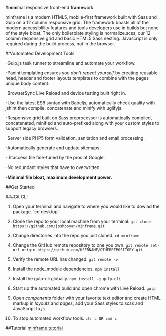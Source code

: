 #**min**imal responsive front-end **frame**work

minframe is a modern HTML5, mobile-first framework built with Sass and Gulp on a 12 column responsive grid. The framework boasts all of the modern accessiblility features and tools developers use in builds but none of the style bloat. The only boilerplate styling is normalize.scss, our 12 column responsive grid and basic HTML5 Sass nesting. Javascript is only required during the build process, not in the browser. 

##Automated Development Tools

-Gulp.js task runner to streamline and automate your workflow.

-Panini templating ensures you _don't repeat yourself_ by creating reusable head, header and footer layouts templates to combine with the pages unique body content.

-BrowserSync Live Reload and device testing built right in.

-Use the latest ES6 syntax with Babeljs, automatically check quality with jshint then compile, concatenate and minify with uglifyjs.

-Responsive grid built on Sass preprocessor is automatically compiled, concatenated, minified and auto-prefixed along with your custom styles to support legacy browsers.

-Server side PHP5 form validation, sanitation and email processing.

-Automatically generate and update sitemaps.

-.htaccess file fine-tuned by the pros at Google.

-No redundant styles that have to overwritten.

-__Minimal file bloat, maximum development power.__

##Get Started

###Git CLI

 1. Open your terminal and navigate to where you would like to dowlad the package.
 'cd desktop'

 2. Clone the repo to your local machine from your terminal.
 `git clone https://github.com/joshboyan/minframe.git`

 3. Change directories into the repo you just cloned.
 `cd minframe`

 4. Change the GitHub remote repository to one you own.
 `git remote set-url origin https://github.com/USERNAME/OTHERREPOSITORY.git`

 5. Verify the remote URL has changed.
 `git remote -v`

 6. Install the node_module dependencies.
 `npm install`

 7. Install the gulp-cli globally.
 `npm install -g gulp-cli`

 8. Start up the automated build and open chrome with Live Reload.
 `gulp`

 9. Open _components_ folder with your favorite text editor and create HTML markup in _layouts_ and _pages_, add your Sass styles to _scss_ and JavaScript to _js_.

 10. To stop automated workflow tools.
 `ctr c OR cmd c`

 ##Tutorial
 [minframe tutorial](http://joshboyan.com/minframe/tutorial.html)




